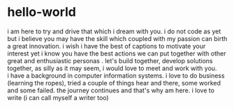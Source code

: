 # hello-world
i am here to try and drive that which i dream with you. i do not code as yet but i believe you may have the skill which coupled with my passion can birth a great innovation. i wish i have the best of captions to motivate your interest yet i know you have the best actions we can put together with other great and enthusiastic personas . let's build together, develop solutions together, as silly as it may seem, i would love to meet and work with you.  
i have a background in computer information systems. i love to do business (learning the ropes), tried a couple of things hear and there, some worked and some failed. the journey continues and that's why am here. i love to write (i can call myself a writer too)
